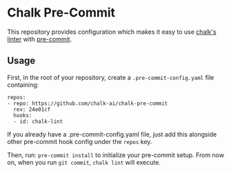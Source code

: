 # Chalk Pre-Commit

This repository provides configuration which makes it easy to use [chalk's linter](https://github.com/chalk-ai/cli) with [pre-commit](https://pre-commit.com/).

## Usage

First, in the root of your repository, create a `.pre-commit-config.yaml` file containing:

```
repos:
- repo: https://github.com/chalk-ai/chalk-pre-commit
  rev: 24e01cf
  hooks:
  - id: chalk-lint
```

If you already have a .pre-commit-config.yaml file, just add this alongside other pre-commit hook config under the `repos` key.


Then, run: `pre-commit install` to initialize your pre-commit setup. From now on, when you run `git commit`, `chalk lint` will execute.
